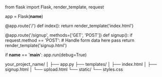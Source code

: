 from flask import Flask, render_template, request

app = Flask(__name__)

@app.route('/')
def index():
    return render_template('index.html')

@app.route('/signup', methods=['GET', 'POST'])
def signup():
    if request.method == 'POST':
        # Handle form data here
        pass
    return render_template('signup.html')

if __name__ == '__main__':
    app.run(debug=True)



your_project_name/
│
├── app.py
├── templates/
│   ├── index.html
│   ├── signup.html
│   └── upload.html
└── static/
    └── styles.css
